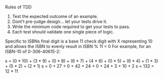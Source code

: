 Rules of TDD
1. Test the expected outcome of an example.
2. Dont't pre-judge design... let your tests drive it.
3. Write the minimum code required to get your tests to pass.
4. Each test should validate one single piece of logic.


Specific to ISBNs
final digit is a base 11 check digit with X representing 10 and allows the ISBN to evenly
result in ISBN % 11 = 0
For example, for an ISBN-10 of 0-306-40615-2:

s = (0 * 10) + (3 * 9) + (0 * 8) + (6 * 7) + (4 * 6) + (0 * 5) + (6 * 4) + (1 * 3) + (5 * 2) + (2 * 1)
s = 0 + 27 + 0 + 42 + 24 + 0 + 24 + 3 + 10 + 2
s = 132 = 12 * 11